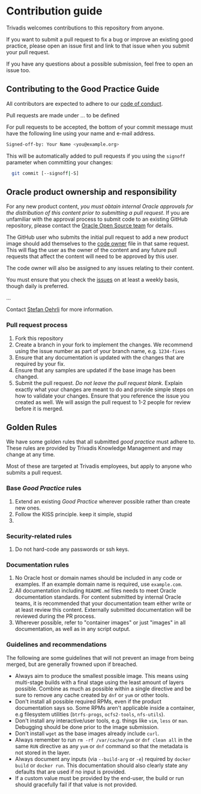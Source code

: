 # Contribution guide

Trivadis welcomes contributions to this repository from anyone.

If you want to submit a pull request to fix a bug or improve an existing good practice, please open an issue first and link to that issue when you submit your pull request.

If you have any questions about a possible submission, feel free to open an issue too.

## Contributing to the Good Practice Guide

All contributors are expected to adhere to our [code of conduct](CODE_OF_CONDUCT.md).

Pull requests are made under ... to be defined

For pull requests to be accepted, the bottom of your commit message must have
the following line using your name and e-mail address.

```bash
Signed-off-by: Your Name <you@example.org>
```

This will be automatically added to pull requests if you using the `signoff`
parameter when committing your changes:

```bash
  git commit [--signoff|-S]
```

## Oracle product ownership and responsibility

For any new product content, *you must obtain internal Oracle approvals for the
distribution of this content prior to submitting a pull request*. If you are
unfamiliar with the approval process to submit code to an existing GitHub
repository, please contact the [Oracle Open Source team](mailto:opensource_ww_grp@oracle.com)
for details.

The GitHub user who submits the initial pull request to add a new product image
should add themselves to the [code owner](./CODEOWNERS) file in that same
request. This will flag the user as the owner of the content and any future pull
requests that affect the content will need to be approved by this user.

The code owner will also be assigned to any issues relating to their content.

You must ensure that you check the [issues](https://github.com/oracle/docker-images/issues)
on at least a weekly basis, though daily is preferred.

...

Contact [Stefan Oehrli](https://github.com/oehrlis) for more information.

### Pull request process

1. Fork this repository
1. Create a branch in your fork to implement the changes. We recommend using
the issue number as part of your branch name, e.g. `1234-fixes`
1. Ensure that any documentation is updated with the changes that are required
by your fix.
1. Ensure that any samples are updated if the base image has been changed.
1. Submit the pull request. *Do not leave the pull request blank*. Explain exactly
what your changes are meant to do and provide simple steps on how to validate
your changes. Ensure that you reference the issue you created as well.
We will assign the pull request to 1-2 people for review before it is merged.

## Golden Rules

We have some golden rules that all submitted *good practice* must adhere to.
These rules are provided by Trivadis Knowledge Management and may change at any time.

Most of these are targeted at Trivadis employees, but apply to anyone who submits
a pull request.

### Base *Good Practice* rules

1. Extend an existing *Good Practice* wherever possible rather than create new ones.
1. Follow the KISS principle. keep it simple, stupid
1. 

### Security-related rules

1. Do not hard-code any passwords or ssh keys.

### Documentation rules

1. No Oracle host or domain names should be included in any code or examples.
   If an example domain name is required, use `example.com`.
1. All documentation including `README.md` files needs to meet Oracle
   documentation standards. For content submitted by internal Oracle teams,
   it is recommended that your documentation team either write or at least
   review this content. Externally submitted documentation will be reviewed
   during the PR process.
1. Wherever possible, refer to "container images" or just "images" in all
   documentation, as well as in any script output.

### Guidelines and recommendations

The following are some guidelines that will not prevent an image from being
merged, but are generally frowned upon if breached.

* Always aim to produce the smallest possible image. This means using multi-stage
  builds with a final stage using the least amount of layers possible. Combine
  as much as possible within a single directive and be sure to remove any
  cache created by `dnf` or `yum` or other tools.
* Don't install all possible required RPMs, even if the product
  documentation says so. Some RPMs aren't applicable inside a container, e.g
  filesystem utilities (`btrfs-progs`, `ocfs2-tools`, `nfs-utils`).
* Don't install any interactive/user tools, e.g. things like `vim`, `less` or
  `man`. Debugging should be done prior to the image submission.
* Don't install `wget` as the base images already include `curl`.
* Always remember to run `rm -rf /var/cache/yum` or `dnf clean all` in the same
  `RUN` directive as any `yum` or `dnf` command so that the metadata is not
  stored in the layer.
* Always document any inputs (via `--build-arg` or `-e`) required by
  `docker build` or `docker run`. This documentation should also clearly state
  any defaults that are used if no input is provided.
* If a custom value must be provided by the end-user, the build or run should
  gracefully fail if that value is not provided.
